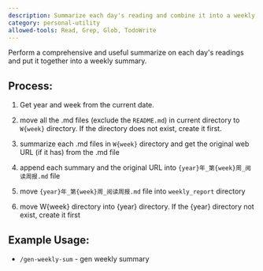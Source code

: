```yaml
---
description: Summarize each day's reading and combine it into a weekly summary.
category: personal-utility
allowed-tools: Read, Grep, Glob, TodoWrite
---
```


Perform a comprehensive and useful summarize on each day's readings and put it together into a weekly summary.

## Process:

1. Get year and week from the current date.

2. move all the .md files (exclude the `README.md`) in current directory to `W{week}` directory. If the directory does not exist, create it first.

3. summarize each .md files in `W{week}` directory and get the original web URL (if it has) from the .md file

4. append each summary and the original URL into `{year}年_第{week}周_阅读周报.md` file

5. move `{year}年_第{week}周_阅读周报.md` file into `weekly_report` directory

6. move W{week} directory into {year} directory. If the {year} directory not exist, create it first

## Example Usage:

- `/gen-weekly-sum` - gen weekly summary
